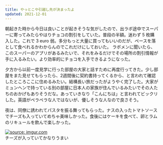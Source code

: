 ```yaml
---
title: やっとこや引越し先が決まったよ
updated: 2021-12-01
---
```


朝起きた時から今日は良いことが起きそうな気がしたので、出ラボ途中でスーパーに寄ってみたらやはりチョコの割引をしていた。普段の半額。迷わず 5 枚購入した。これで 3 euro 弱。多分もっと大量に買ってもいいのだが、ペースを落として食べれるかわからんのでこれだけにしておいた。
ラボメンに聞いたら、このスーパーのアプリがあるみたいで、それをみるだけでその場所の割引情報が手に入るみたい。より効率的にチョコを入手できるようになった。

夕方から以前一度見学に行った部屋の大家と話すために再度行ってきた。少し部屋をまた見せてもらったら、2週間後に契約書持ってくるから、と言われて確認したところここに住めるみたい。結構長い旅だったがようやく完了した。大家がミュンヘンで持っている別の部屋に日本人の家族が住んでいるみたいでその人たちのおかげもありそうだな。あっていきなり「こんにちは」と言われてビックリした。英語がペラペラな人ではないが、優しそうな人なので良さそう。

夜は、同僚に誘われてパスタを振る舞ってもらった。ナスの入ったトマトソースでチーズも入っていてめちゃ美味しかった。食後にはケーキを食べて、卵とラムのリキュールを飲んで楽しかった。

<a href="https://imgur.com/iQI7wou"><img src="https://i.imgur.com/iQI7wou.png" title="source: imgur.com" /></a>  
チーズが入っていてかなりうまい
